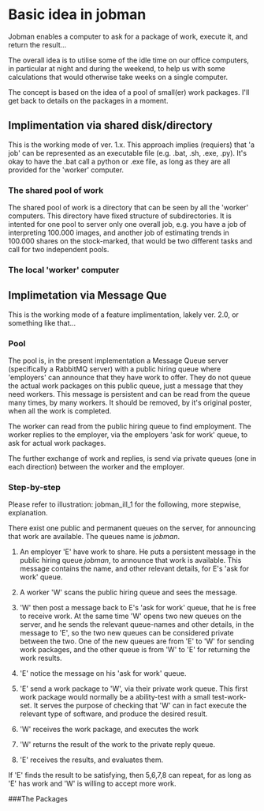 # Basic idea in jobman 

Jobman enables a computer to ask for a package of work, execute it, and return the result...

The overall idea is to utilise some of the idle time on our office computers, in particular at night and during the weekend, to help us with some calculations that would otherwise take weeks on a single computer.

The concept is based on the idea of a pool of small(er) work packages. I'll get back to details on the packages in a moment. 

## Implimentation via shared disk/directory

This is the working mode of ver. 1.x. 
This approach implies (requiers) that 'a job' can be represented as an executable file (e.g. .bat, .sh, .exe, .py). It's okay to have the .bat call a python or .exe file, as long as they are all provided for the 'worker' computer.

### The shared pool of work

The shared pool of work is a directory that can be seen by all the 'worker' computers. This directory have fixed structure of subdirectories.
It is intented for one pool to server only one overall job, e.g. you have a job of interpreting 100.000 images, and another job of estimating trends in 100.000 shares on the stock-marked, that would be two different tasks and call for two independent pools.

### The local 'worker' computer 

## Implimetation via Message Que

This is the working mode of a feature implimentation, lakely ver. 2.0, or something like that...

### Pool

The pool is, in the present implementation a Message Queue server (specifically a RabbitMQ server) with a public hiring queue where 'employers' can announce that they have work to offer. They do not queue the actual work packages on this public queue, just a message that they need workers. This message is persistent and can be read from the queue many times, by many workers. It should be removed, by it's original poster, when all the work is completed.

The worker can read from the public hiring queue to find employment. The worker replies to the employer, via the employers 'ask for work' queue, to ask for actual work packages.

The further exchange of work and replies, is send via private queues (one in each direction) between the worker and the employer.

### Step-by-step

Please refer to illustration: jobman_ill_1 for the following, more stepwise, explanation.

There exist one public and permanent queues on the server, for announcing that work are available. The queues name is _jobman_.

1. An employer 'E' have work to share. He puts a persistent message in the public hiring queue _jobman_, to announce that work is available. This message contains the name, and other relevant details, for E's 'ask for work' queue.

2. A worker 'W' scans the public hiring queue and sees the message. 

3. 'W' then post a message back to E's 'ask for work' queue, that he is free to receive work. At the same time 'W' opens two new queues on the server, and he sends the relevant queue-names and other details, in the message to 'E', so the two new queues can be considered private between the two. One of the new queues are from 'E' to 'W' for sending work packages, and the other queue is from 'W' to 'E' for returning the work results.

4. 'E' notice the message on his 'ask for work' queue.

5. 'E' send a work package to 'W', via their private work queue. This first work package would normally be a ability-test with a small test-work-set. It serves the purpose of checking that 'W' can in fact execute the relevant type of software, and produce the desired result.

6. 'W' receives the work package, and executes the work

7. 'W' returns the result of the work to the private reply queue.

8. 'E' receives the results, and evaluates them.

If 'E' finds the result to be satisfying, then 5,6,7,8 can repeat, for as long as 'E' has work and 'W' is willing to accept more work.



###The Packages


